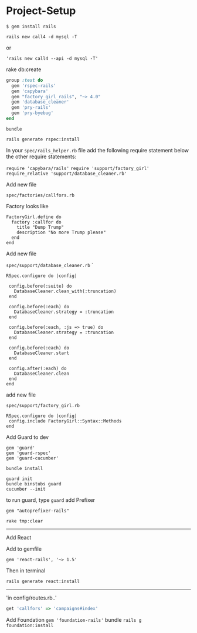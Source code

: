 # Project-Setup


`$ gem install rails`

`rails new call4 -d mysql -T`

or

`'rails new call4 --api -d mysql -T'`

rake db:create

```ruby
group :test do
  gem 'rspec-rails'
  gem 'capybara'
  gem "factory_girl_rails", "~> 4.0"
  gem 'database_cleaner'
  gem 'pry-rails'
  gem 'pry-byebug'
end
```

`bundle`

`rails generate rspec:install`

In your `spec/rails_helper.rb` file add the following require statement below the other require statements:

`require 'capybara/rails'`
`require 'support/factory_girl'`
`require_relative 'support/database_cleaner.rb'`


Add new file

`spec/factories/callfors.rb`

Factory looks like

```
FactoryGirl.define do
  factory :callfor do
    title "Dump Trump"
    description "No more Trump please"
  end
end
```

Add new file 

`spec/support/database_cleaner.rb`
 `
 ```
 RSpec.configure do |config|

  config.before(:suite) do
    DatabaseCleaner.clean_with(:truncation)
  end

  config.before(:each) do
    DatabaseCleaner.strategy = :truncation
  end

  config.before(:each, :js => true) do
    DatabaseCleaner.strategy = :truncation
  end

  config.before(:each) do
    DatabaseCleaner.start
  end

  config.after(:each) do
    DatabaseCleaner.clean
  end
end
 ```
 
 add new file 
 
 `spec/support/factory_girl.rb`
 
 ```
 RSpec.configure do |config|
  config.include FactoryGirl::Syntax::Methods
end
```

Add Guard to dev
```
gem 'guard'
gem 'guard-rspec' 
gem 'guard-cucumber'

bundle install

guard init 
bundle binstubs guard
cucumber --init 
```
to run guard, type ```guard```
add Prefixer
```
gem "autoprefixer-rails"

rake tmp:clear
```
___

Add React

Add to gemfile

`gem 'react-rails', '~> 1.5' `

Then in terminal

`rails generate react:install`

----
'in config/routes.rb..'

```ruby
get 'callfors' => 'campaigns#index'
```

Add Foundation
`gem 'foundation-rails'`
bundle
`rails g foundation:install`
